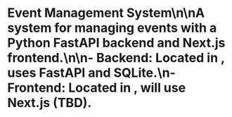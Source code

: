 # Event Management System\n\nA system for managing events with a Python FastAPI backend and Next.js frontend.\n\n- **Backend**: Located in , uses FastAPI and SQLite.\n- **Frontend**: Located in , will use Next.js (TBD).
